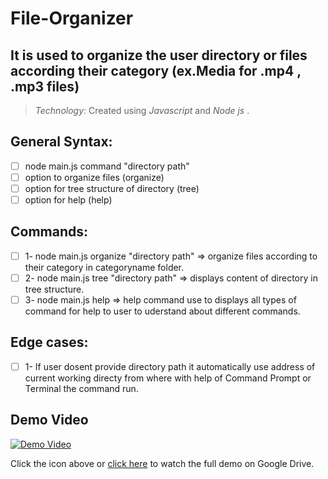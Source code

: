 # File-Organizer

## It is used to organize the user directory or files according their category (ex.Media for .mp4 , .mp3 files)

> *Technology:* Created using *Javascript* and *Node js* .

## General Syntax:
- [ ] node main.js  command "directory path"
- [ ] option to organize files (organize)
- [ ] option for tree structure of directory (tree)
- [ ] option for help (help) 

## Commands:
- [ ] 1- node main.js  organize "directory path" => organize files according to their category in categoryname folder.
- [ ] 2- node main.js  tree "directory path" => displays content of directory in tree structure.
- [ ] 3- node main.js  help => help command use to displays all types of command for help to user to uderstand about different commands.

## Edge cases:
- [ ] 1- If user dosent provide directory path it automatically use address of current working directy from where with help of Command Prompt or Terminal the command run.

## Demo Video

[![Demo Video](https://img.icons8.com/ios-filled/50/000000/video.png)](https://drive.google.com/file/d/16NI4Jl2wUZ1wFh6IdtUWERIHNzugbugL/view?usp=sharing)

Click the icon above or [click here](https://drive.google.com/file/d/16NI4Jl2wUZ1wFh6IdtUWERIHNzugbugL/view?usp=sharing) to watch the full demo on Google Drive.

